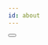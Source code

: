 ```yaml
---
id: about
---
```



<script>
  import Button from "@components/global/Button.svelte";
  import { ButtonE } from "@inc/type";
</script>

<Button type={ButtonE.Link} label="Click on my!" ></Button>
